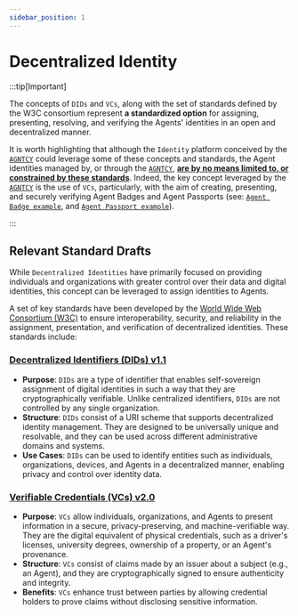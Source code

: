 ```yaml
---
sidebar_position: 1
---
```


# Decentralized Identity

:::tip[Important]

The concepts of `DIDs` and `VCs`, along with the set of standards defined by the W3C consortium represent **a standardized option** for assigning, presenting, resolving, and verifying the Agents' identities in an open and decentralized manner. 

It is worth highlighting that although the `Identity` platform conceived by the [`AGNTCY`](https://agntcy.org/) could leverage some of these concepts and standards, the Agent identities managed by, or through the [`AGNTCY`](https://agntcy.org/), <u>**are by no means limited to, or constrained by these standards**</u>. Indeed, the key concept leveraged by the [`AGNTCY`](https://agntcy.org/) is the use of `VCs`, particularly, with the aim of creating, presenting, and securely verifying Agent Badges and Agent Passports (see: [`Agent Badge example`](../vc/agent-badge.md), and [`Agent Passport example`](../vc/agent-passport.md)).

:::

## Relevant Standard Drafts

While `Decentralized Identities` have primarily focused on providing individuals and organizations with greater control over their data and digital identities, this concept can be leveraged to assign identities to Agents.

A set of key standards have been developed by the [World Wide Web Consortium (W3C)](https://www.w3.org/) to ensure interoperability, security, and reliability in the assignment, presentation, and verification of decentralized identities. These standards include:

### [Decentralized Identifiers (DIDs) v1.1](https://www.w3.org/TR/did-1.1/)

- **Purpose**: `DIDs` are a type of identifier that enables self-sovereign assignment of digital identities in such a way that they are cryptographically verifiable. Unlike centralized identifiers, `DIDs` are not controlled by any single organization.
- **Structure**: `DIDs` consist of a URI scheme that supports decentralized identity management. They are designed to be universally unique and resolvable, and they can be used across different administrative domains and systems.
- **Use Cases**: `DIDs` can be used to identify entities such as individuals, organizations, devices, and Agents in a decentralized manner, enabling privacy and control over identity data.

### [Verifiable Credentials (VCs) v2.0](https://www.w3.org/TR/vc-data-model-2.0/)

- **Purpose**: `VCs` allow individuals, organizations, and Agents to present information in a secure, privacy-preserving, and machine-verifiable way. They are the digital equivalent of physical credentials, such as a driver's licenses, university degrees, ownership of a property, or an Agent's provenance.
- **Structure**: `VCs` consist of claims made by an issuer about a subject (e.g., an Agent), and they are cryptographically signed to ensure authenticity and integrity.
- **Benefits**: `VCs` enhance trust between parties by allowing credential holders to prove claims without disclosing sensitive information.